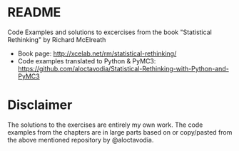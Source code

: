 # README
Code Examples and solutions to excercises from the book "Statistical Rethinking" by Richard McElreath

* Book page: http://xcelab.net/rm/statistical-rethinking/
* Code examples translated to Python & PyMC3: https://github.com/aloctavodia/Statistical-Rethinking-with-Python-and-PyMC3

# Disclaimer
The solutions to the exercises are entirely my own work. The code examples from the chapters are in large parts based on or copy/pasted from the above mentioned repository by @aloctavodia.